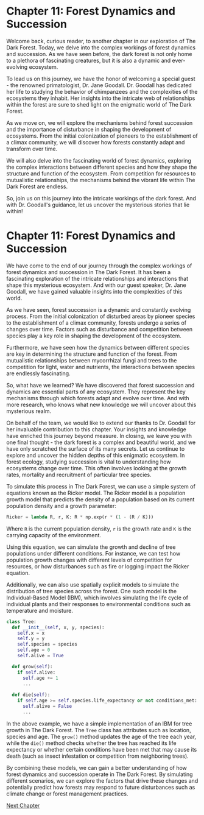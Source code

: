 # Chapter 11: Forest Dynamics and Succession

Welcome back, curious reader, to another chapter in our exploration of The Dark Forest. Today, we delve into the complex workings of forest dynamics and succession. As we have seen before, the dark forest is not only home to a plethora of fascinating creatures, but it is also a dynamic and ever-evolving ecosystem.

To lead us on this journey, we have the honor of welcoming a special guest - the renowned primatologist, Dr. Jane Goodall. Dr. Goodall has dedicated her life to studying the behavior of chimpanzees and the complexities of the ecosystems they inhabit. Her insights into the intricate web of relationships within the forest are sure to shed light on the enigmatic world of The Dark Forest.

As we move on, we will explore the mechanisms behind forest succession and the importance of disturbance in shaping the development of ecosystems. From the initial colonization of pioneers to the establishment of a climax community, we will discover how forests constantly adapt and transform over time.

We will also delve into the fascinating world of forest dynamics, exploring the complex interactions between different species and how they shape the structure and function of the ecosystem. From competition for resources to mutualistic relationships, the mechanisms behind the vibrant life within The Dark Forest are endless.

So, join us on this journey into the intricate workings of the dark forest. And with Dr. Goodall's guidance, let us uncover the mysterious stories that lie within!
# Chapter 11: Forest Dynamics and Succession

We have come to the end of our journey through the complex workings of forest dynamics and succession in The Dark Forest. It has been a fascinating exploration of the intricate relationships and interactions that shape this mysterious ecosystem. And with our guest speaker, Dr. Jane Goodall, we have gained valuable insights into the complexities of this world.

As we have seen, forest succession is a dynamic and constantly evolving process. From the initial colonization of disturbed areas by pioneer species to the establishment of a climax community, forests undergo a series of changes over time. Factors such as disturbance and competition between species play a key role in shaping the development of the ecosystem.

Furthermore, we have seen how the dynamics between different species are key in determining the structure and function of the forest. From mutualistic relationships between mycorrhizal fungi and trees to the competition for light, water and nutrients, the interactions between species are endlessly fascinating.

So, what have we learned? We have discovered that forest succession and dynamics are essential parts of any ecosystem. They represent the key mechanisms through which forests adapt and evolve over time. And with more research, who knows what new knowledge we will uncover about this mysterious realm.

On behalf of the team, we would like to extend our thanks to Dr. Goodall for her invaluable contribution to this chapter. Your insights and knowledge have enriched this journey beyond measure. In closing, we leave you with one final thought - the dark forest is a complex and beautiful world, and we have only scratched the surface of its many secrets. Let us continue to explore and uncover the hidden depths of this enigmatic ecosystem.
In forest ecology, studying succession is vital to understanding how ecosystems change over time. This often involves looking at the growth rates, mortality and recruitment of particular tree species.

To simulate this process in The Dark Forest, we can use a simple system of equations known as the Ricker model. The Ricker model is a population growth model that predicts the density of a population based on its current population density and a growth parameter:

```python
Ricker = lambda R, r, K: R * np.exp(r * (1 - (R / K)))
```

Where `R` is the current population density, `r` is the growth rate and `K` is the carrying capacity of the environment.

Using this equation, we can simulate the growth and decline of tree populations under different conditions. For instance, we can test how population growth changes with different levels of competition for resources, or how disturbances such as fire or logging impact the Ricker equation.

Additionally, we can also use spatially explicit models to simulate the distribution of tree species across the forest. One such model is the Individual-Based Model (IBM), which involves simulating the life cycle of individual plants and their responses to environmental conditions such as temperature and moisture.

```python
class Tree:
  def __init__(self, x, y, species):
    self.x = x
    self.y = y
    self.species = species
    self.age = 0
    self.alive = True

  def grow(self):
    if self.alive:
      self.age += 1
      ...
      
  def die(self):
    if self.age >= self.species.life_expectancy or not conditions_met:
      self.alive = False
      ...
```

In the above example, we have a simple implementation of an IBM for tree growth in The Dark Forest. The `Tree` class has attributes such as location, species and age. The `grow()` method updates the age of the tree each year, while the `die()` method checks whether the tree has reached its life expectancy or whether certain conditions have been met that may cause its death (such as insect infestation or competition from neighboring trees).

By combining these models, we can gain a better understanding of how forest dynamics and succession operate in The Dark Forest. By simulating different scenarios, we can explore the factors that drive these changes and potentially predict how forests may respond to future disturbances such as climate change or forest management practices.


[Next Chapter](12_Chapter12.md)